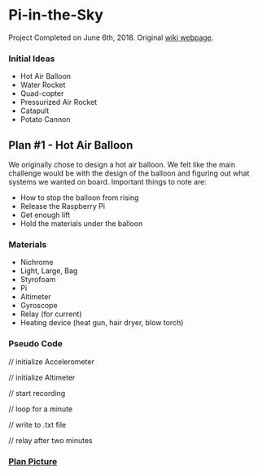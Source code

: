 # Pi-in-the-Sky
Project Completed on June 6th, 2018. Original [wiki webpage](http://wiki.chssigma.com/index.php?title=Dani_and_Cole%27s_Pi_in_the_Sky).  
### Initial Ideas
- Hot Air Balloon
- Water Rocket
- Quad-copter
- Pressurized Air Rocket
- Catapult
- Potato Cannon
## Plan #1 - Hot Air Balloon
We originally chose to design a hot air balloon. We felt like the main challenge would be with the design of the balloon and figuring out what systems we wanted on board.
Important things to note are:
- How to stop the balloon from rising
- Release the Raspberry Pi
- Get enough lift
- Hold the materials under the balloon
### Materials
- Nichrome
- Light, Large, Bag
- Styrofoam
- Pi
- Altimeter
- Gyroscope
- Relay (for current)
- Heating device (heat gun, hair dryer, blow torch)
### Pseudo Code
// initialize Accelerometer

// initialize Altimeter

// start recording

// loop for a minute

// write to .txt file

// relay after two minutes
### [Plan Picture](Pi-in-the-Sky/media/CDplan.PNG)
